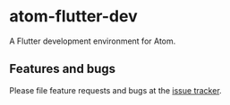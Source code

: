 # atom-flutter-dev

A Flutter development environment for Atom.

## Features and bugs

Please file feature requests and bugs at the [issue tracker][tracker].

[tracker]: https://github.com/flutter/atom-flutter-dev/issues
